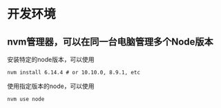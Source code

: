 # 开发环境

## nvm管理器，可以在同一台电脑管理多个Node版本

安装特定的node版本，可以使用

```
nvm install 6.14.4 # or 10.10.0, 8.9.1, etc
```

使用指定版本的node，可以使用

```
nvm use node
```

